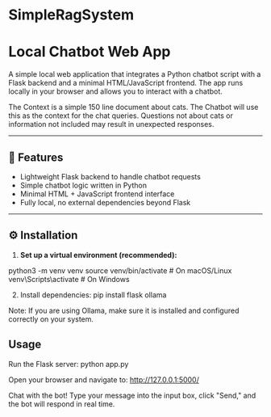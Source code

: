 # SimpleRagSystem

# Local Chatbot Web App

A simple local web application that integrates a Python chatbot script with a Flask backend and a minimal HTML/JavaScript frontend. The app runs locally in your browser and allows you to interact with a chatbot. 

The Context is a simple 150 line document about cats. The Chatbot will use this as the context for the chat queries. Questions not about cats or information not included may result in unexpected responses. 

---

## 🚀 Features

- Lightweight Flask backend to handle chatbot requests  
- Simple chatbot logic written in Python  
- Minimal HTML + JavaScript frontend interface  
- Fully local, no external dependencies beyond Flask  

---

## ⚙️ Installation

1. **Set up a virtual environment (recommended):**

python3 -m venv venv
source venv/bin/activate    # On macOS/Linux
venv\Scripts\activate       # On Windows

2. Install dependencies:
pip install flask ollama

Note: If you are using Ollama, make sure it is installed and configured correctly on your system.

## Usage

Run the Flask server:
python app.py

Open your browser and navigate to:
http://127.0.0.1:5000/

Chat with the bot!
Type your message into the input box, click "Send," and the bot will respond in real time.

